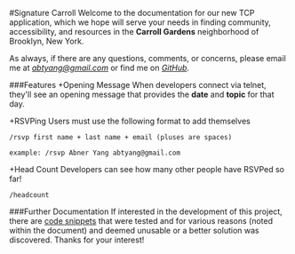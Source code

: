 #Signature Carroll
Welcome to the documentation for our new TCP application, which we hope will serve your needs in finding community, accessibility, and resources in the **Carroll Gardens** neighborhood of Brooklyn, New York.  

As always, if there are any questions, comments, or concerns, please email me at *abtyang@gmail.com* or find me on *[GitHub](github.com/sunsheeppoplar)*.

###Features
+Opening Message
When developers connect via telnet, they'll see an opening message that provides the **date** and **topic** for that day. 

+RSVPing
Users must use the following format to add themselves
````
/rsvp first name + last name + email (pluses are spaces)

example: /rsvp Abner Yang abtyang@gmail.com

````
+Head Count
Developers can see how many other people have RSVPed so far!
````
/headcount 
````
###Further Documentation
If interested in the development of this project, there are [code snippets](https://github.com/sunsheeppoplar/signature_carroll/blob/master/snippets_server.txt) that were tested and for various reasons (noted within the document) and deemed unusable or a better solution was discovered. Thanks for your interest!